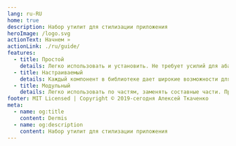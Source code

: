 ```yaml
---
lang: ru-RU
home: true
description: Набор утилит для стилизации приложения
heroImage: /logo.svg
actionText: Начнем »
actionLink: ./ru/guide/
features:
  - title: Простой
    details: Легко использовать и установить. Не требует усилий для абаптации под проект.
  - title: Настраиваемый
    details: Каждый компонент в библиотеке дает широкие возможности для изменения параметров.
  - title: Модульный
    details: Легко использовать по частям, заменять составные части. Простая и переиспользуемая стилизация.
footer: MIT Licensed | Copyright © 2019-сегодня Алексей Ткаченко
meta:
  - name: og:title
    content: Dermis
  - name: og:description
    content: Набор утилит для стилизации приложения
---
```

